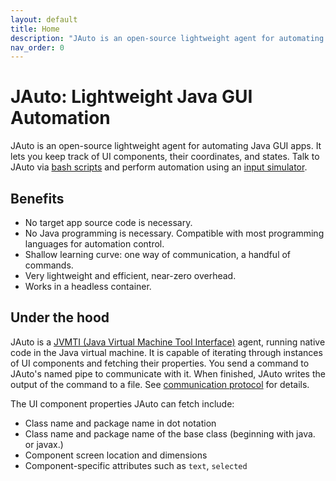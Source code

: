 ```yaml
---
layout: default
title: Home
description: "JAuto is an open-source lightweight agent for automating Java GUI apps. It lets you keep track of UI components, their coordinates, and states. Talk to JAuto via bash scripts and perform automation using an input simulator."
nav_order: 0
---
```


# JAuto: Lightweight Java GUI Automation

JAuto is an open-source lightweight agent for automating Java GUI apps. It lets you keep track of UI components, their coordinates, and states. Talk to JAuto via [bash scripts](faq.md#how-do-i-call-jauto-in-a-bash-script) and perform automation using an [input simulator](faq.md#what-input-simulator-can-i-use-with-jauto).

## Benefits

* No target app source code is necessary.
* No Java programming is necessary. Compatible with most programming languages for automation control.
* Shallow learning curve: one way of communication, a handful of commands.
* Very lightweight and efficient, near-zero overhead.
* Works in a headless container.

## Under the hood

JAuto is a <a href="https://docs.oracle.com/javase/8/docs/technotes/guides/jvmti/" target="_blank">JVMTI (Java Virtual Machine Tool Interface)</a> agent, running native code in the Java virtual machine. It is capable of iterating through instances of UI components and fetching their properties. You send a command to JAuto's named pipe to communicate with it. When finished, JAuto writes the output of the command to a file. See [communication protocol](references/communication.md) for details.

The UI component properties JAuto can fetch include:

* Class name and package name in dot notation
* Class name and package name of the base class (beginning with java. or javax.)
* Component screen location and dimensions
* Component-specific attributes such as `text`, `selected`
